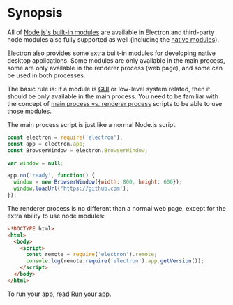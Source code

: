 # Synopsis

All of [Node.js's built-in modules](http://nodejs.org/api/) are available in
Electron and third-party node modules also fully supported as well (including
the [native modules](../tutorial/using-native-node-modules.md)).

Electron also provides some extra built-in modules for developing native
desktop applications. Some modules are only available in the main process, some
are only available in the renderer process (web page), and some can be used in
both processes.

The basic rule is: if a module is
[GUI](https://en.wikipedia.org/wiki/Graphical_user_interface) or low-level
system related, then it should be only available in the main process. You need
to be familiar with the concept of
[main process vs. renderer process](../tutorial/quick-start.md#the-main-process)
scripts to be able to use those modules.

The main process script is just like a normal Node.js script:

```javascript
const electron = require('electron');
const app = electron.app;
const BrowserWindow = electron.BrowserWindow;

var window = null;

app.on('ready', function() {
  window = new BrowserWindow({width: 800, height: 600});
  window.loadUrl('https://github.com');
});
```

The renderer process is no different than a normal web page, except for the extra
ability to use node modules:

```html
<!DOCTYPE html>
<html>
  <body>
    <script>
      const remote = require('electron').remote;
      console.log(remote.require('electron').app.getVersion());
    </script>
  </body>
</html>
```

To run your app, read [Run your app](../tutorial/quick-start.md#run-your-app).
